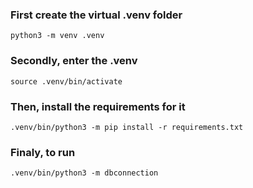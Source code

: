 ### First create the virtual .venv folder
```
python3 -m venv .venv
```

### Secondly, enter the .venv
```
source .venv/bin/activate 
```

### Then, install the requirements for it
```
.venv/bin/python3 -m pip install -r requirements.txt
```

### Finaly, to run
```
.venv/bin/python3 -m dbconnection
```
